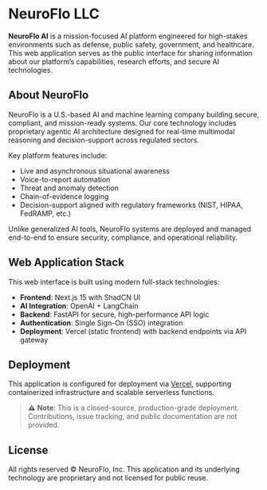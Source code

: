 # NeuroFlo LLC

**NeuroFlo AI** is a mission-focused AI platform engineered for high-stakes environments such as defense, public safety, government, and healthcare. This web application serves as the public interface for sharing information about our platform’s capabilities, research efforts, and secure AI technologies.

## About NeuroFlo

NeuroFlo is a U.S.-based AI and machine learning company building secure, compliant, and mission-ready systems. Our core technology includes proprietary agentic AI architecture designed for real-time multimodal reasoning and decision-support across regulated sectors.

Key platform features include:

- Live and asynchronous situational awareness  
- Voice-to-report automation  
- Threat and anomaly detection  
- Chain-of-evidence logging  
- Decision-support aligned with regulatory frameworks (NIST, HIPAA, FedRAMP, etc.)

Unlike generalized AI tools, NeuroFlo systems are deployed and managed end-to-end to ensure security, compliance, and operational reliability.

## Web Application Stack

This web interface is built using modern full-stack technologies:

- **Frontend**: Next.js 15 with ShadCN UI  
- **AI Integration**: OpenAI + LangChain  
- **Backend**: FastAPI for secure, high-performance API logic  
- **Authentication**: Single Sign-On (SSO) integration  
- **Deployment**: Vercel (static frontend) with backend endpoints via API gateway  

## Deployment

This application is configured for deployment via [Vercel](https://vercel.com), supporting containerized infrastructure and scalable serverless functions.

> ⚠️ **Note**: This is a closed-source, production-grade deployment. Contributions, issue tracking, and public documentation are not provided.

## License

All rights reserved © NeuroFlo, Inc. This application and its underlying technology are proprietary and not licensed for public reuse.

